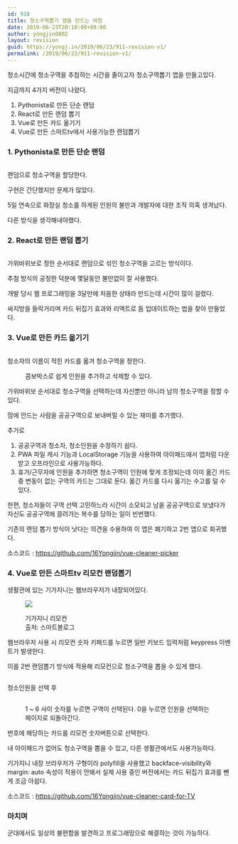 ```yaml
---
id: 918
title: 청소구역뽑기 앱을 만드는 여정
date: 2019-06-23T20:10:00+09:00
author: yongjin0802
layout: revision
guid: https://yongj.in/2019/06/23/911-revision-v1/
permalink: /2019/06/23/911-revision-v1/
---
```

청소시간에 청소구역을 추첨하는 시간을 줄이고자 청소구역뽑기 앱을 만들고있다.

지금까지 4가지 버전이 나왔다.

  1. Pythonista로 만든 단순 랜덤
  2. React로 만든 랜덤 뽑기
  3. Vue로 만든 카드 옮기기
  4. Vue로 만든 스마트tv에서 사용가능한 랜덤뽑기

### 1. Pythonista로 만든 단순 랜덤<figure class="wp-block-image">

<img src="https://yongj.in/wp-content/uploads/2019/04/kakaotalk_20190415_192700687.jpg" alt="" class="wp-image-804" srcset="https://yongj.in/wp-content/uploads/2019/04/kakaotalk_20190415_192700687.jpg 960w, https://yongj.in/wp-content/uploads/2019/04/kakaotalk_20190415_192700687-300x225.jpg 300w, https://yongj.in/wp-content/uploads/2019/04/kakaotalk_20190415_192700687-768x575.jpg 768w, https://yongj.in/wp-content/uploads/2019/04/kakaotalk_20190415_192700687-401x300.jpg 401w" sizes="(max-width: 960px) 100vw, 960px" /> </figure> 

랜덤으로 청소구역을 할당한다. 

구현은 간단했지만 문제가 많았다. 

5일 연속으로 화장실 청소를 하게된 인원의 불만과 개발자에 대한 조작 의혹 생겨났다. 

다른 방식을 생각해내야했다.

### 2. React로 만든 랜덤 뽑기<figure class="wp-block-image">

<img src="https://i2.wp.com/yongj.in/wp-content/uploads/2019/06/파일_001.png?fit=840%2C630&ssl=1" alt="" class="wp-image-912" srcset="https://yongj.in/wp-content/uploads/2019/06/파일_001.png 2732w, https://yongj.in/wp-content/uploads/2019/06/파일_001-300x225.png 300w, https://yongj.in/wp-content/uploads/2019/06/파일_001-768x576.png 768w, https://yongj.in/wp-content/uploads/2019/06/파일_001-1024x768.png 1024w, https://yongj.in/wp-content/uploads/2019/06/파일_001-1000x750.png 1000w, https://yongj.in/wp-content/uploads/2019/06/파일_001-400x300.png 400w" sizes="(max-width: 2732px) 100vw, 2732px" /> </figure> 

가위바위보로 정한 순서대로 랜덤으로 섞인 청소구역을 고르는 방식이다.

추첨 방식의 공정한 덕분에 몇달동안 불만없이 잘 사용했다.

개발 당시 웹 프로그래밍을 3달만에 처음한 상태라 만드는데 시간이 많이 걸렸다.

싸지방을 들락거리며 카드 뒤집기 효과와 리액트로 돔 업데이트하는 법을 찾아 만들었다.

### 3. Vue로 만든 카드 옮기기 <figure class="wp-block-image">

<img src="https://i0.wp.com/yongj.in/wp-content/uploads/2019/06/청소인원뽑기1.png?fit=840%2C495&ssl=1" alt="" class="wp-image-913" srcset="https://yongj.in/wp-content/uploads/2019/06/청소인원뽑기1.png 1354w, https://yongj.in/wp-content/uploads/2019/06/청소인원뽑기1-300x177.png 300w, https://yongj.in/wp-content/uploads/2019/06/청소인원뽑기1-768x452.png 768w, https://yongj.in/wp-content/uploads/2019/06/청소인원뽑기1-1024x603.png 1024w, https://yongj.in/wp-content/uploads/2019/06/청소인원뽑기1-1000x589.png 1000w, https://yongj.in/wp-content/uploads/2019/06/청소인원뽑기1-510x300.png 510w" sizes="(max-width: 1354px) 100vw, 1354px" /> <figcaption>청소자의 이름이 적힌 카드를 옮겨 청소구역을 정한다.</figcaption></figure> <figure class="wp-block-image"><img src="https://i1.wp.com/yongj.in/wp-content/uploads/2019/06/청소인원뽑기2.png?fit=840%2C495&ssl=1" alt="" class="wp-image-915" srcset="https://yongj.in/wp-content/uploads/2019/06/청소인원뽑기2.png 1349w, https://yongj.in/wp-content/uploads/2019/06/청소인원뽑기2-300x177.png 300w, https://yongj.in/wp-content/uploads/2019/06/청소인원뽑기2-768x453.png 768w, https://yongj.in/wp-content/uploads/2019/06/청소인원뽑기2-1024x604.png 1024w, https://yongj.in/wp-content/uploads/2019/06/청소인원뽑기2-1000x590.png 1000w, https://yongj.in/wp-content/uploads/2019/06/청소인원뽑기2-508x300.png 508w" sizes="(max-width: 1349px) 100vw, 1349px" /><figcaption>콤보박스로 쉽게 인원을 추가하고 삭제할 수 있다.</figcaption></figure> 

가위바위보 순서대로 청소구역을 선택하는데 자신뿐만 아니라 남의 청소구역을 정할 수 있다.

맘에 안드는 사람을 공공구역으로 보내버릴 수 있는 재미를 추가했다.

추가로

  1. 공공구역과 청소자, 청소인원을 수정하기 쉽다.
  2. PWA 파일 캐시 기능과 LocalStorage 기능을 사용하여 아이패드에서 앱처럼 다운 받고 오프라인으로 사용가능하다.
  3. 휴가/근무자에 인원을 추가하면 청소구역이 인원에 맞게 조정되는데 이미 옮긴 카드 중 변동이 없는 구역의 카드는 그대로 둔다. 옮긴 카드를 다시 옮기는 수고를 덜 수 있다.

한편, 청소자들이 구역 선택 고민하느라 시간이 소모되고 남을 공공구역으로 보냈다가 자신도 공공구역에 끌려가는 복수를 당하는 일이 빈번했다.

기존의 랜덤 뽑기 방식이 낫다는 의견을 수용하여 이 앱은 폐기하고 2번 앱으로 회귀했다.

소스코드 : <https://github.com/16Yongjin/vue-cleaner-picker> 

### 4. Vue로 만든 스마트tv 리모컨 랜덤뽑기

생활관에 있는 기가지니는 웹브라우저가 내장되어있다.<figure class="wp-block-image">

![](https://t1.daumcdn.net/cfile/tistory/267FDC3858880E7515) <figcaption>기가지니 리모컨  
출처: 스마트블로그</figcaption></figure> 

웹브라우저 사용 시 리모컨 숫자 키패드를 누르면 일반 키보드 입력처럼 keypress 이벤트가 발생한다.

이를 2번 랜덤뽑기 방식에 적용해 리모컨으로 청소구역을 뽑을 수 있게 했다.<figure class="wp-block-image">

<img src="https://i0.wp.com/yongj.in/wp-content/uploads/2019/06/청소뽑기-티비.png?fit=840%2C492&ssl=1" alt="" class="wp-image-916" srcset="https://yongj.in/wp-content/uploads/2019/06/청소뽑기-티비.png 1349w, https://yongj.in/wp-content/uploads/2019/06/청소뽑기-티비-300x176.png 300w, https://yongj.in/wp-content/uploads/2019/06/청소뽑기-티비-768x450.png 768w, https://yongj.in/wp-content/uploads/2019/06/청소뽑기-티비-1024x600.png 1024w, https://yongj.in/wp-content/uploads/2019/06/청소뽑기-티비-1000x586.png 1000w, https://yongj.in/wp-content/uploads/2019/06/청소뽑기-티비-512x300.png 512w" sizes="(max-width: 1349px) 100vw, 1349px" /> </figure> 

청소인원을 선택 후<figure class="wp-block-image">

<img src="https://i0.wp.com/yongj.in/wp-content/uploads/2019/06/청소뽑기-티비2-1.png?fit=840%2C495&ssl=1" alt="" class="wp-image-917" srcset="https://yongj.in/wp-content/uploads/2019/06/청소뽑기-티비2-1.png 2692w, https://yongj.in/wp-content/uploads/2019/06/청소뽑기-티비2-1-300x177.png 300w, https://yongj.in/wp-content/uploads/2019/06/청소뽑기-티비2-1-768x453.png 768w, https://yongj.in/wp-content/uploads/2019/06/청소뽑기-티비2-1-1024x604.png 1024w, https://yongj.in/wp-content/uploads/2019/06/청소뽑기-티비2-1-1000x590.png 1000w, https://yongj.in/wp-content/uploads/2019/06/청소뽑기-티비2-1-509x300.png 509w" sizes="(max-width: 2692px) 100vw, 2692px" /> <figcaption>1 ~ 6 사이 숫자를 누르면 구역이 선택된다. 0을 누르면 인원을 선택하는 페이지로 되돌아간다.</figcaption></figure> 

번호에 해당하는 카드를 리모컨 숫자버튼으로 선택한다.

내 아이패드가 없어도 청소구역을 뽑을 수 있고, 다른 생활관에서도 사용가능하다.

기가지니 내장 브라우저가 구형이라 polyfill을 사용했고 backface-visibility와 margin: auto 속성이 적용이 안돼서 실제 사용 중인 버전에서는 카드 뒤집기 효과를 뺀 게 조금 아쉽다.

소스코드 : <https://github.com/16Yongjin/vue-cleaner-card-for-TV>

### 마치며

군대에서도 일상의 불편함을 발견하고 프로그래밍으로 해결하는 것이 가능하다.